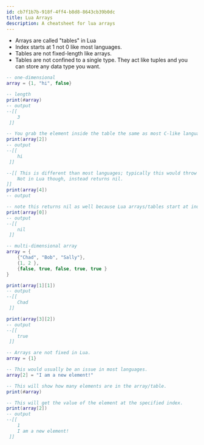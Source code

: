 ```yaml
---
id: cb7f1b7b-918f-4ff4-b8d8-8643cb39b0dc
title: Lua Arrays
description: A cheatsheet for lua arrays
---
```


- Arrays are called "tables" in Lua
- Index starts at 1 not 0 like most languages.
- Tables are not fixed-length like arrays.
- Tables are not confined to a single type. They act like tuples and you can store any data type you want.

```lua
-- one-dimensional
array = {1, "hi", false}

-- length
print(#array)
-- output
--[[
    3
 ]]

-- You grab the element inside the table the same as most C-like languages.
print(array[2])
-- output
--[[
    hi
 ]]

--[[ This is different than most languages; typically this would throw an error.
    Not in Lua though, instead returns nil.
]]
print(array[4])
-- output

-- note this returns nil as well because Lua arrays/tables start at index 1 not 0.
print(array[0])
-- output
--[[
    nil
 ]]

-- multi-dimensional array
array = {
    {"Chad", "Bob", "Sally"},
    {1, 2 },
    {false, true, false, true, true }
}

print(array[1][1])
-- output
--[[
    Chad
 ]]

print(array[3][2])
-- output
--[[
    true
 ]]

-- Arrays are not fixed in Lua.
array = {1}

-- This would usually be an issue in most languages.
array[2] = "I am a new element!"

-- This will show how many elements are in the array/table.
print(#array)

-- This will get the value of the element at the specified index.
print(array[2])
-- output
--[[
    1
    I am a new element!
 ]]
```
